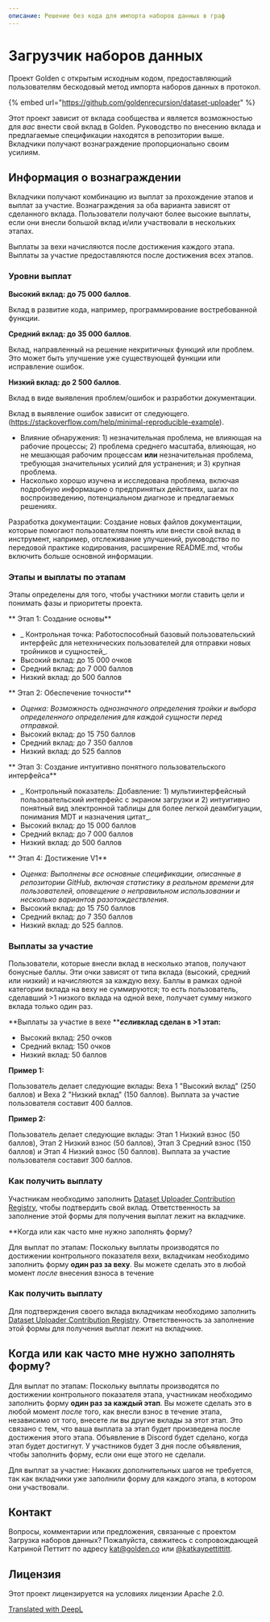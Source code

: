 ```yaml
---
описание: Решение без кода для импорта наборов данных в граф
---
```


# Загрузчик наборов данных


Проект Golden с открытым исходным кодом, предоставляющий пользователям бескодовый метод импорта наборов данных в протокол.  
  
{% embed url="https://github.com/goldenrecursion/dataset-uploader" %}  
  
Этот проект зависит от вклада сообщества и является возможностью для _вас_ внести свой вклад в Golden. Руководство по внесению вклада и предлагаемые спецификации находятся в репозитории выше. Вкладчики получают вознаграждение пропорционально своим усилиям.  
  
## Информация о вознаграждении  
  
Вкладчики получают комбинацию из выплат за прохождение этапов и выплат за участие. Вознаграждения за оба варианта зависят от сделанного вклада. Пользователи получают более высокие выплаты, если они внесли большой вклад и/или участвовали в нескольких этапах.  
  
Выплаты за вехи начисляются после достижения каждого этапа. Выплаты за участие предоставляются после достижения всех этапов.  
  
### Уровни выплат  
  
**Высокий вклад: до 75 000 баллов**.  
  
Вклад в развитие кода, например, программирование востребованной функции.  
  
**Средний вклад: до 35 000 баллов**.  
  
Вклад, направленный на решение некритичных функций или проблем. Это может быть улучшение уже существующей функции или исправление ошибок.  
  
**Низкий вклад: до 2 500 баллов**.  
  
Вклад в виде выявления проблем/ошибок и разработки документации.  
  
Вклад в выявление ошибок зависит от следующего. (https://stackoverflow.com/help/minimal-reproducible-example).  
  
* Влияние обнаружения: 1) незначительная проблема, не влияющая на рабочие процессы; 2) проблема среднего масштаба, влияющая, но не мешающая рабочим процессам **или** незначительная проблема, требующая значительных усилий для устранения; и 3) крупная проблема.  
* Насколько хорошо изучена и исследована проблема, включая подробную информацию о предпринятых действиях, шагах по воспроизведению, потенциальном диагнозе и предлагаемых решениях.  
  
Разработка документации: Создание новых файлов документации, которые помогают пользователям понять или внести свой вклад в инструмент, например, отслеживание улучшений, руководство по передовой практике кодирования, расширение README.md, чтобы включить больше основной информации.  
  
### Этапы и выплаты по этапам  
  
Этапы определены для того, чтобы участники могли ставить цели и понимать фазы и приоритеты проекта.  
  
** Этап 1: Создание основы**  
  
* _ Контрольная точка: Работоспособный базовый пользовательский интерфейс для нетехнических пользователей для отправки новых тройников и сущностей_.  
* Высокий вклад: до 15 000 очков  
* Средний вклад: до 7 000 баллов  
* Низкий вклад: до 500 баллов  
  
** Этап 2: Обеспечение точности**  
  
* _Оценка:  Возможность однозначного определения тройки и выбора определенного определения для каждой сущности перед отправкой._  
* Высокий вклад: до 15 750 баллов  
* Средний вклад: до 7 350 баллов  
* Низкий вклад: до 525 баллов  
  
** Этап 3: Создание интуитивно понятного пользовательского интерфейса**  
  
* _ Контрольный показатель: Добавление: 1) мультиинтерфейсный пользовательский интерфейс с экраном загрузки и 2) интуитивно понятный вид электронной таблицы для более легкой деамбигуации, понимания MDT и назначения цитат_.  
* Высокий вклад: до 15 000 баллов  
* Средний вклад: до 7 000 баллов  
* Низкий вклад: до 500 баллов  
  
** Этап 4: Достижение V1**  
  
* _Оценка: Выполнены все основные спецификации, описанные в репозитории GitHub, включая статистику в реальном времени для пользователей, оповещение о неправильном использовании и несколько вариантов разотождествления_.  
* Высокий вклад: до 15 750 баллов  
* Средний вклад: до 7 350 баллов  
* Низкий вклад: до 525 баллов.  
  
### Выплаты за участие  
  
Пользователи, которые внесли вклад в несколько этапов, получают бонусные баллы. Эти очки зависят от типа вклада (высокий, средний или низкий) и начисляются за каждую веху. Баллы в рамках одной категории вклада на веху не суммируются; то есть пользователь, сделавший >1 низкого вклада на одной вехе, получает сумму низкого вклада только один раз.  
  
**Выплаты за участие в вехе **_**если**_**вклад сделан в >1 этап:**  
  
* Высокий вклад: 250 очков  
* Средний вклад: 150 очков  
* Низкий вклад: 50 баллов  
  
**Пример 1:**  
  
Пользователь делает следующие вклады: Веха 1 "Высокий вклад" (250 баллов) и Веха 2 "Низкий вклад" (150 баллов). Выплата за участие пользователя составит 400 баллов.  
  
**Пример 2:**  
  
Пользователь делает следующие вклады: Этап 1 Низкий взнос (50 баллов), Этап 2 Низкий взнос (50 баллов), Этап 3 Средний взнос (150 баллов) и Этап 4 Низкий взнос (50 баллов). Выплата за участие пользователя составит 300 баллов.  
  
### Как получить выплату  
  
Участникам необходимо заполнить [Dataset Uploader Contribution Registry](https://forms.golden.xyz/dataset-uploader-contribution-registry), чтобы подтвердить свой вклад. Ответственность за заполнение этой формы для получения выплат лежит на вкладчике.  
  
**Когда или как часто мне нужно заполнять форму?  
  
Для выплат по этапам: Поскольку выплаты производятся по достижении контрольного показателя вехи, вкладчикам необходимо заполнить форму **один раз за веху**. Вы можете сделать это в любой момент _после_ внесения взноса в течение  

  
### Как получить выплату  
  
Для подтверждения своего вклада вкладчикам необходимо заполнить [Dataset Uploader Contribution Registry](https://forms.golden.xyz/dataset-uploader-contribution-registry). Ответственность за заполнение этой формы для получения выплат лежит на вкладчике.  
  
## Когда или как часто мне нужно заполнять форму?  
  
Для выплат по этапам: Поскольку выплаты производятся по достижении контрольного показателя этапа, участникам необходимо заполнить форму **один раз за каждый этап**. Вы можете сделать это в любой момент _после_ того, как внесли взнос в течение этапа, независимо от того, внесете ли вы другие вклады за этот этап. Это связано с тем, что ваша выплата за этап будет произведена после достижения этого этапа. Объявление в Discord будет сделано, когда этап будет достигнут. У участников будет 3 дня после объявления, чтобы заполнить форму, если они еще этого не сделали.  
  
Для выплат за участие: Никаких дополнительных шагов не требуется, так как вкладчики уже заполнили форму для каждого этапа, в котором они участвовали.  
  
## Контакт  
  
Вопросы, комментарии или предложения, связанные с проектом Загрузка наборов данных? Пожалуйста, свяжитесь с сопровождающей Катриной Петтитт по адресу kat@golden.co или [@katkaypettittitt](https://twitter.com/katkaypettitt).  
  
## Лицензия  
  
Этот проект лицензируется на условиях лицензии Apache 2.0.  
  
[Translated with DeepL](https://www.deepl.com/translator?utm_source=windows&utm_medium=app&utm_campaign=windows-share)


